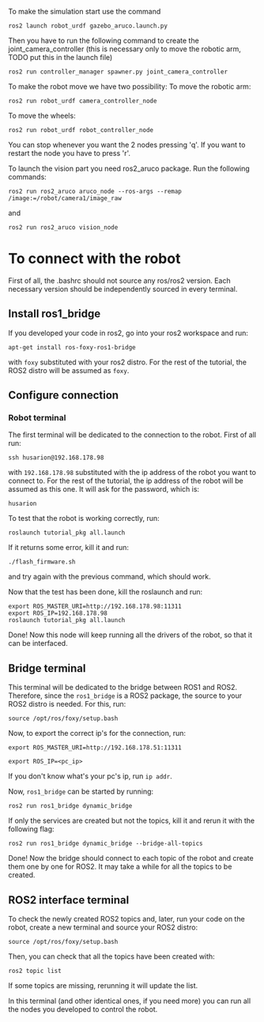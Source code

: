 To make the simulation start use the command
```
ros2 launch robot_urdf gazebo_aruco.launch.py
```
Then you have to run the following command to create the joint_camera_controller (this is necessary only to move the robotic arm, TODO put this in the launch file)
```
ros2 run controller_manager spawner.py joint_camera_controller
```
To make the robot move we have two possibility:
To move the robotic arm:
```
ros2 run robot_urdf camera_controller_node
```
To move the wheels:
```
ros2 run robot_urdf robot_controller_node
```

You can stop whenever you want the 2 nodes pressing 'q'. If you want to restart the node you have to press 'r'.


To launch the vision part you need ros2_aruco package.
Run the following commands:
```
ros2 run ros2_aruco aruco_node --ros-args --remap /image:=/robot/camera1/image_raw
```
and
```
ros2 run ros2_aruco vision_node
```

# To connect with the robot
First of all, the .bashrc should not source any ros/ros2 version. Each necessary version should be independently sourced in every terminal.

## Install ros1_bridge
If you developed your code in ros2, go into your ros2 workspace and run:
```
apt-get install ros-foxy-ros1-bridge
```
with `foxy` substituted with your ros2 distro. For the rest of the tutorial, the ROS2 distro will be assumed as `foxy`.

## Configure connection
### Robot terminal
The first terminal will be dedicated to the connection to the robot. First of all run:
```
ssh husarion@192.168.178.98
```
with `192.168.178.98` substituted with the ip address of the robot you want to connect to. For the rest of the tutorial, the ip address of the robot will be assumed as this one.
It will ask for the password, which is:
```
husarion
```
To test that the robot is working correctly, run:
```
roslaunch tutorial_pkg all.launch
```
If it returns some error, kill it and run:
```
./flash_firmware.sh
```
and try again with the previous command, which should work.

Now that the test has been done, kill the roslaunch and run:
```
export ROS_MASTER_URI=http://192.168.178.98:11311
export ROS_IP=192.168.178.98
roslaunch tutorial_pkg all.launch
``` 

Done! Now this node will keep running all the drivers of the robot, so that it can be interfaced.

## Bridge terminal
This terminal will be dedicated to the bridge between ROS1 and ROS2. Therefore, since the `ros1_bridge` is a ROS2 package, the source to your ROS2 distro is needed. For this, run:
```
source /opt/ros/foxy/setup.bash
```
Now, to export the correct ip's for the connection, run:
```
export ROS_MASTER_URI=http://192.168.178.51:11311
```
```
export ROS_IP=<pc_ip>
```
If you don't know what's your pc's ip, run `ip addr`.

Now, `ros1_bridge` can be started by running:
```
ros2 run ros1_bridge dynamic_bridge
```
If only the services are created but not the topics, kill it and rerun it with the following flag:
```
ros2 run ros1_bridge dynamic_bridge --bridge-all-topics
```

Done! Now the bridge should connect to each topic of the robot and create them one by one for ROS2. It may take a while for all the topics to be created.

## ROS2 interface terminal
To check the newly created ROS2 topics and, later, run your code on the robot, create a new terminal and source your ROS2 distro:
```
source /opt/ros/foxy/setup.bash
```
Then, you can check that all the topics have been created with:
```
ros2 topic list
```
If some topics are missing, rerunning it will update the list.

In this terminal (and other identical ones, if you need more) you can run all the nodes you developed to control the robot.
